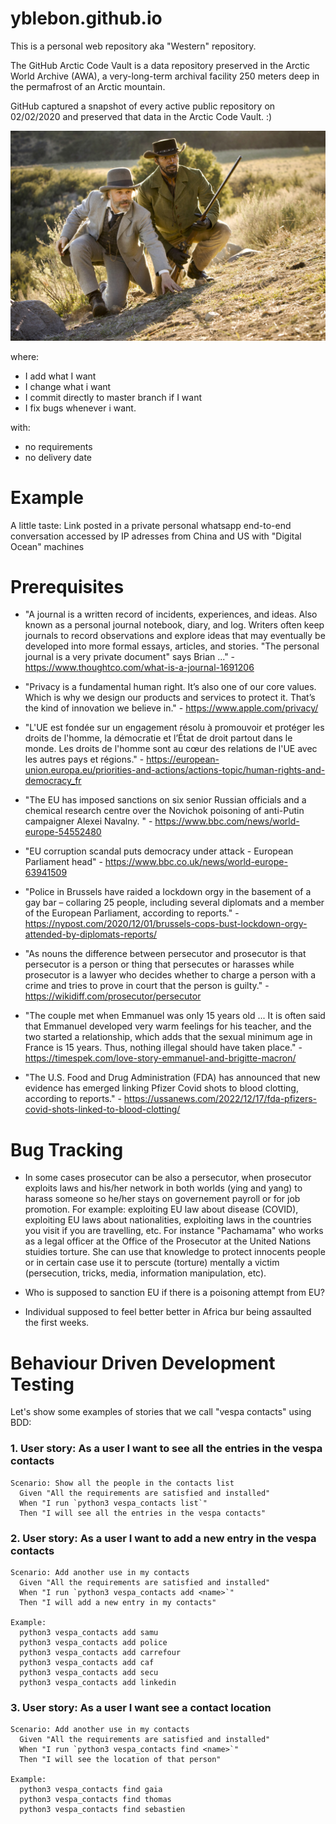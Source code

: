 # yblebon.github.io
This is a personal web repository aka "Western" repository.

The GitHub Arctic Code Vault is a data repository preserved in the Arctic World Archive (AWA), a very-long-term archival facility 250 meters deep in the permafrost of an Arctic mountain.

GitHub captured a snapshot of every active public repository on 02/02/2020 and preserved that data in the Arctic Code Vault. :)

![Alt text](./home.jpeg "a title")


where:

- I add what I want
- I change what i want
- I commit directly to master branch if I want
- I fix bugs whenever i want.

with:
- no requirements
- no delivery date

# Example
A little taste: Link posted in a private personal whatsapp end-to-end conversation accessed by IP adresses from China and US with "Digital Ocean" machines

# Prerequisites

- "A journal is a written record of incidents, experiences, and ideas. Also known as a personal journal notebook, diary, and log. Writers often keep journals to record observations and explore ideas that may eventually be developed into more formal essays, articles, and stories. "The personal journal is a very private document" says Brian ..." - https://www.thoughtco.com/what-is-a-journal-1691206

- "Privacy is a fundamental human right. It’s also one of our core values. Which is why we design our products and services to protect it. That’s the kind of innovation we believe in." - https://www.apple.com/privacy/

- "L'UE est fondée sur un engagement résolu à promouvoir et protéger les droits de l'homme, la démocratie et l’État de droit partout dans le monde. Les droits de l'homme sont au cœur des relations de l'UE avec les autres pays et régions." - https://european-union.europa.eu/priorities-and-actions/actions-topic/human-rights-and-democracy_fr

- "The EU has imposed sanctions on six senior Russian officials and a chemical research centre over the Novichok poisoning of anti-Putin campaigner Alexei Navalny. " - https://www.bbc.com/news/world-europe-54552480

- "EU corruption scandal puts democracy under attack - European Parliament head" - https://www.bbc.co.uk/news/world-europe-63941509

- "Police in Brussels have raided a lockdown orgy in the basement of a gay bar – collaring 25 people, including several diplomats and a member of the European Parliament, according to reports." - https://nypost.com/2020/12/01/brussels-cops-bust-lockdown-orgy-attended-by-diplomats-reports/

- "As nouns the difference between persecutor and prosecutor is that persecutor is a person or thing that persecutes or harasses while prosecutor is a lawyer who decides whether to charge a person with a crime and tries to prove in court that the person is guilty." - https://wikidiff.com/prosecutor/persecutor

- "The couple met when Emmanuel was only 15 years old ... It is often said that Emmanuel developed very warm feelings for his teacher, and the two started a relationship, which adds that the sexual minimum age in France is 15 years. Thus, nothing illegal should have taken place." - https://timespek.com/love-story-emmanuel-and-brigitte-macron/

- "The U.S. Food and Drug Administration (FDA) has announced that new evidence has emerged linking Pfizer Covid shots to blood clotting, according to reports." - https://ussanews.com/2022/12/17/fda-pfizers-covid-shots-linked-to-blood-clotting/

# Bug Tracking

- In some cases prosecutor can be also a persecutor, when prosecutor exploits laws and his/her network in both worlds (ying and yang) to harass someone so he/her stays on governement payroll or for job promotion. For example: exploiting EU law about disease (COVID), exploiting EU laws about nationalities, exploiting laws in the countries you visit if you are travelling, etc. For instance "Pachamama" who works as a legal officer at the Office of the Prosecutor at the United Nations stuidies torture. She can use that knowledge to protect innocents people or in certain case use it to perscute (torture) mentally a victim (persecution, tricks, media, information manipulation, etc).

- Who is supposed to sanction EU if there is a poisoning attempt from EU?

- Individual supposed to feel better better in Africa bur being assaulted the first weeks.

# Behaviour Driven Development Testing
Let's show some examples of stories that we call "vespa contacts" using BDD:

### 1. User story: As a user I want to see all the entries in the vespa contacts
```
Scenario: Show all the people in the contacts list
  Given "All the requirements are satisfied and installed"
  When "I run `python3 vespa_contacts list`"
  Then "I will see all the entries in the vespa contacts"
```

### 2. User story: As a user I want to add a new entry in the vespa contacts
```
Scenario: Add another use in my contacts
  Given "All the requirements are satisfied and installed"
  When "I run `python3 vespa_contacts add <name>`"
  Then "I will add a new entry in my contacts"
  
Example:
  python3 vespa_contacts add samu
  python3 vespa_contacts add police
  python3 vespa_contacts add carrefour
  python3 vespa_contacts add caf
  python3 vespa_contacts add secu
  python3 vespa_contacts add linkedin
```

### 3. User story: As a user I want see a contact location
```
Scenario: Add another use in my contacts
  Given "All the requirements are satisfied and installed"
  When "I run `python3 vespa_contacts find <name>`"
  Then "I will see the location of that person"
  
Example:
  python3 vespa_contacts find gaia
  python3 vespa_contacts find thomas
  python3 vespa_contacts find sebastien
```





